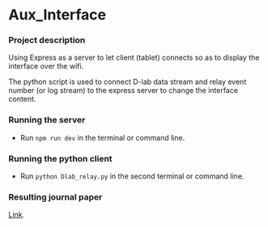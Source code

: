 # Aux_Interface

### Project description
Using Express as a server to let client (tablet) connects so as to display the interface over the wifi.

The python script is used to connect D-lab data stream and relay event number (or log stream) to the express server to change the interface content.

### Running the server
* Run `npm run dev` in the terminal or command line.

### Running the python client
* Run `python Dlab_relay.py` in the second terminal or command line.

### Resulting journal paper
[Link](https://www.sciencedirect.com/science/article/abs/pii/S1369847823000190).
